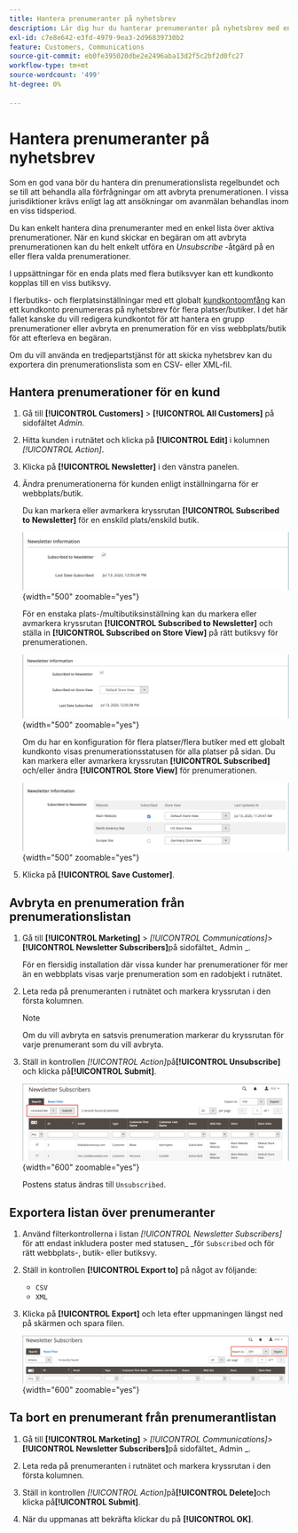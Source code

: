 ```yaml
---
title: Hantera prenumeranter på nyhetsbrev
description: Lär dig hur du hanterar prenumeranter på nyhetsbrev med en enkel lista över aktiva prenumerationer.
exl-id: c7e8e642-e3fd-4979-9ea3-2d96839730b2
feature: Customers, Communications
source-git-commit: eb0fe395020dbe2e2496aba13d2f5c2bf2d0fc27
workflow-type: tm+mt
source-wordcount: '499'
ht-degree: 0%

---
```


# Hantera prenumeranter på nyhetsbrev

Som en god vana bör du hantera din prenumerationslista regelbundet och se till att behandla alla förfrågningar om att avbryta prenumerationen. I vissa jurisdiktioner krävs enligt lag att ansökningar om avanmälan behandlas inom en viss tidsperiod.

Du kan enkelt hantera dina prenumeranter med en enkel lista över aktiva prenumerationer. När en kund skickar en begäran om att avbryta prenumerationen kan du helt enkelt utföra en _Unsubscribe_ -åtgärd på en eller flera valda prenumerationer.

I uppsättningar för en enda plats med flera butiksvyer kan ett kundkonto kopplas till en viss butiksvy.

I flerbutiks- och flerplatsinställningar med ett globalt [kundkontoomfång](../customers/customer-account-scope.md) kan ett kundkonto prenumereras på nyhetsbrev för flera platser/butiker. I det här fallet kanske du vill redigera kundkontot för att hantera en grupp prenumerationer eller avbryta en prenumeration för en viss webbplats/butik för att efterleva en begäran.

Om du vill använda en tredjepartstjänst för att skicka nyhetsbrev kan du exportera din prenumerationslista som en CSV- eller XML-fil.

## Hantera prenumerationer för en kund

1. Gå till **[!UICONTROL Customers]** > **[!UICONTROL All Customers]** på sidofältet _Admin_.

1. Hitta kunden i rutnätet och klicka på **[!UICONTROL Edit]** i kolumnen _[!UICONTROL Action]_.

1. Klicka på **[!UICONTROL Newsletter]** i den vänstra panelen.

1. Ändra prenumerationerna för kunden enligt inställningarna för er webbplats/butik.

   Du kan markera eller avmarkera kryssrutan **[!UICONTROL Subscribed to Newsletter]** för en enskild plats/enskild butik.

   ![Kryssruta för prenumeration på nyhetsbrev för kunder i en butik](./assets/newsletter-customer-single-store.png){width="500" zoomable="yes"}

   För en enstaka plats-/multibutiksinställning kan du markera eller avmarkera kryssrutan **[!UICONTROL Subscribed to Newsletter]** och ställa in **[!UICONTROL Subscribed on Store View]** på rätt butiksvy för prenumerationen.

   ![Prenumerationsruta för nyhetsbrev för flera butiker och visningsväljare för butiksvyn](./assets/newsletter-customer-multi-store.png){width="500" zoomable="yes"}

   Om du har en konfiguration för flera platser/flera butiker med ett globalt kundkonto visas prenumerationsstatusen för alla platser på sidan. Du kan markera eller avmarkera kryssrutan **[!UICONTROL Subscribed]** och/eller ändra **[!UICONTROL Store View]** för prenumerationen.

   ![Kryssrutor för prenumeration på nyhetsbrev för flera användare och butiksvyväljare](./assets/newsletter-customer-multi-site.png){width="500" zoomable="yes"}

1. Klicka på **[!UICONTROL Save Customer]**.

## Avbryta en prenumeration från prenumerationslistan

1. Gå till **[!UICONTROL Marketing]** > _[!UICONTROL Communications]_>**[!UICONTROL Newsletter Subscribers]**&#x200B;på sidofältet_ Admin _.

   För en flersidig installation där vissa kunder har prenumerationer för mer än en webbplats visas varje prenumeration som en radobjekt i rutnätet.

1. Leta reda på prenumeranten i rutnätet och markera kryssrutan i den första kolumnen.

   >[!NOTE]
   >
   >Om du vill avbryta en satsvis prenumeration markerar du kryssrutan för varje prenumerant som du vill avbryta.

1. Ställ in kontrollen _[!UICONTROL Action]_&#x200B;på&#x200B;**[!UICONTROL Unsubscribe]**&#x200B;och klicka på&#x200B;**[!UICONTROL Submit]**.

   ![Avbeställ nyhetsbrev](./assets/newsletter-unsubscribe.png){width="600" zoomable="yes"}

   Postens status ändras till `Unsubscribed`.

## Exportera listan över prenumeranter

1. Använd filterkontrollerna i listan _[!UICONTROL Newsletter Subscribers]_&#x200B;för att endast inkludera poster med statusen_ _för `Subscribed` och för rätt webbplats-, butik- eller butiksvy.

1. Ställ in kontrollen **[!UICONTROL Export to]** på något av följande:

   - `CSV`
   - `XML`

1. Klicka på **[!UICONTROL Export]** och leta efter uppmaningen längst ned på skärmen och spara filen.

   ![Exportera prenumeranter på nyhetsbrev](./assets/newsletter-subscribers-export.png){width="600" zoomable="yes"}

## Ta bort en prenumerant från prenumerantlistan

1. Gå till **[!UICONTROL Marketing]** > _[!UICONTROL Communications]_>**[!UICONTROL Newsletter Subscribers]**&#x200B;på sidofältet_ Admin _.

1. Leta reda på prenumeranten i rutnätet och markera kryssrutan i den första kolumnen.

1. Ställ in kontrollen _[!UICONTROL Action]_&#x200B;på&#x200B;**[!UICONTROL Delete]**&#x200B;och klicka på&#x200B;**[!UICONTROL Submit]**.

1. När du uppmanas att bekräfta klickar du på **[!UICONTROL OK]**.
